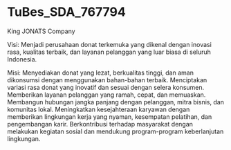 # TuBes_SDA_767794
King JONATS Company

Visi:
Menjadi perusahaan donat terkemuka yang dikenal dengan inovasi rasa, kualitas terbaik, dan layanan pelanggan yang luar biasa di seluruh Indonesia.

Misi:
Menyediakan donat yang lezat, berkualitas tinggi, dan aman dikonsumsi dengan menggunakan bahan-bahan terbaik.
Menciptakan variasi rasa donat yang inovatif dan sesuai dengan selera konsumen.
Memberikan layanan pelanggan yang ramah, cepat, dan memuaskan.
Membangun hubungan jangka panjang dengan pelanggan, mitra bisnis, dan komunitas lokal.
Meningkatkan kesejahteraan karyawan dengan memberikan lingkungan kerja yang nyaman, kesempatan pelatihan, dan pengembangan karir.
Berkontribusi terhadap masyarakat dengan melakukan kegiatan sosial dan mendukung program-program keberlanjutan lingkungan.